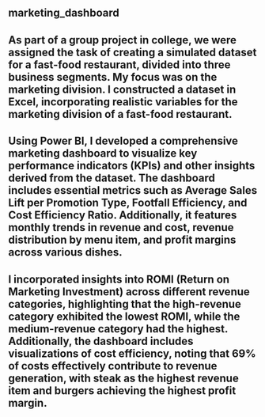 ##  marketing_dashboard
## As part of a group project in college, we were assigned the task of creating a simulated dataset for a fast-food restaurant, divided into three business segments. My focus was on the marketing division. I constructed a dataset in Excel, incorporating realistic variables for the  marketing division of a fast-food restaurant.
## Using Power BI, I developed a comprehensive marketing dashboard to visualize key performance indicators (KPIs) and other insights derived from the dataset. The dashboard includes essential metrics such as Average Sales Lift per Promotion Type, Footfall Efficiency, and Cost Efficiency Ratio. Additionally, it features monthly trends in revenue and cost, revenue distribution by menu item, and profit margins across various dishes.
##  I incorporated insights into ROMI (Return on Marketing Investment) across different revenue categories, highlighting that the high-revenue category exhibited the lowest ROMI, while the medium-revenue category had the highest. Additionally, the dashboard includes visualizations of cost efficiency, noting that 69% of costs effectively contribute to revenue generation, with steak as the highest revenue item and burgers achieving the highest profit margin.
